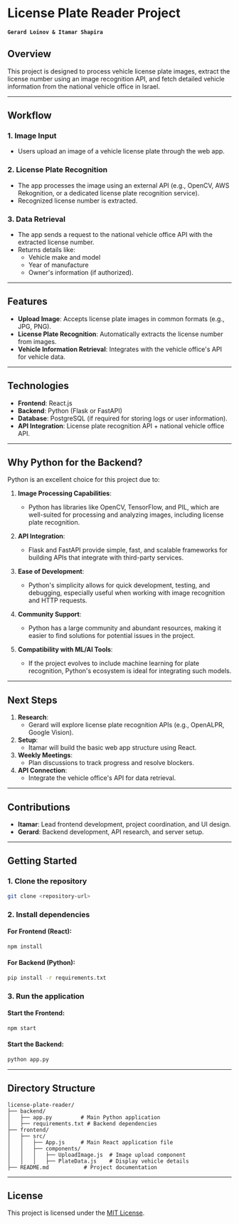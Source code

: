 # License Plate Reader Project
**`Gerard Loinov & Itamar Shapira`**

## Overview
This project is designed to process vehicle license plate images, extract the license number using an image recognition API, and fetch detailed vehicle information from the national vehicle office in Israel.

---

## Workflow

### 1. **Image Input**
- Users upload an image of a vehicle license plate through the web app.

### 2. **License Plate Recognition**
- The app processes the image using an external API (e.g., OpenCV, AWS Rekognition, or a dedicated license plate recognition service).
- Recognized license number is extracted.

### 3. **Data Retrieval**
- The app sends a request to the national vehicle office API with the extracted license number.
- Returns details like:
  - Vehicle make and model
  - Year of manufacture
  - Owner's information (if authorized).

---

## Features
- **Upload Image**: Accepts license plate images in common formats (e.g., JPG, PNG).
- **License Plate Recognition**: Automatically extracts the license number from images.
- **Vehicle Information Retrieval**: Integrates with the vehicle office's API for vehicle data.

---

## Technologies
- **Frontend**: React.js
- **Backend**: Python (Flask or FastAPI)
- **Database**: PostgreSQL (if required for storing logs or user information).
- **API Integration**: License plate recognition API + national vehicle office API.

---

## Why Python for the Backend?
Python is an excellent choice for this project due to:
1. **Image Processing Capabilities**:
   - Python has libraries like OpenCV, TensorFlow, and PIL, which are well-suited for processing and analyzing images, including license plate recognition.
   
2. **API Integration**:
   - Flask and FastAPI provide simple, fast, and scalable frameworks for building APIs that integrate with third-party services.

3. **Ease of Development**:
   - Python's simplicity allows for quick development, testing, and debugging, especially useful when working with image recognition and HTTP requests.

4. **Community Support**:
   - Python has a large community and abundant resources, making it easier to find solutions for potential issues in the project.

5. **Compatibility with ML/AI Tools**:
   - If the project evolves to include machine learning for plate recognition, Python's ecosystem is ideal for integrating such models.

---

## Next Steps
1. **Research**: 
   - Gerard will explore license plate recognition APIs (e.g., OpenALPR, Google Vision).
2. **Setup**:
   - Itamar will build the basic web app structure using React.
3. **Weekly Meetings**:
   - Plan discussions to track progress and resolve blockers.
4. **API Connection**:
   - Integrate the vehicle office's API for data retrieval.

---

## Contributions
- **Itamar**: Lead frontend development, project coordination, and UI design.
- **Gerard**: Backend development, API research, and server setup.

---

## Getting Started

### 1. Clone the repository
   ```bash
   git clone <repository-url>
   ```

### 2. Install dependencies

#### For Frontend (React):
   ```bash
   npm install
   ```

#### For Backend (Python):
   ```bash
   pip install -r requirements.txt
   ```

### 3. Run the application

#### Start the Frontend:
   ```bash
   npm start
   ```

#### Start the Backend:
   ```bash
   python app.py
   ```

---

## Directory Structure
```plaintext
license-plate-reader/
├── backend/
│   ├── app.py         # Main Python application
│   ├── requirements.txt # Backend dependencies
├── frontend/
│   ├── src/
│   │   ├── App.js     # Main React application file
│   │   ├── components/
│   │   │   ├── UploadImage.js  # Image upload component
│   │   │   ├── PlateData.js    # Display vehicle details
├── README.md           # Project documentation
```

---

## License
This project is licensed under the [MIT License](https://opensource.org/licenses/MIT).
